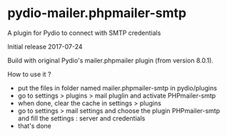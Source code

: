 # pydio-mailer.phpmailer-smtp
A plugin for Pydio to connect with SMTP credentials

Initial release 2017-07-24

Build with original Pydio's mailer.phpmailer plugin (from version 8.0.1).

How to use it ?
  - put the files in folder named mailer.phpmailer-smtp in pydio/plugins
  - go to settings > plugins > mail pluglin and activate PHPmailer-smtp
  - when done, clear the cache in settings > plugins
  - go to settings > mail settings and choose the plugin PHPmailer-smtp and fill the settings : server and credentials
  - that's done
